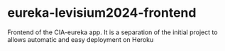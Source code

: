 # eureka-levisium2024-frontend
Frontend of the CIA-eureka app. It is a separation of the initial project to allows automatic and easy deployment on Heroku
